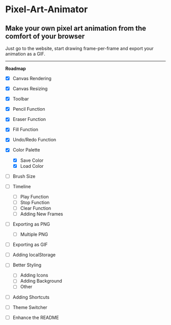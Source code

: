 # Pixel-Art-Animator
## Make your own pixel art animation from the comfort of your browser

Just go to the website, start drawing frame-per-frame and export your animation as a GIF.

---
**Roadmap**
- [x] Canvas Rendering
- [x] Canvas Resizing
- [x] Toolbar
- [x] Pencil Function
- [x] Eraser Function
- [x] Fill Function
- [x] Undo/Redo Function
- [x] Color Palette
    - [x] Save Color
    - [x] Load Color
- [ ] Brush Size
- [ ] Timeline
    - [ ] Play Function
    - [ ] Stop Function
    - [ ] Clear Function
    - [ ] Adding New Frames
- [ ] Exporting as PNG
    - [ ] Multiple PNG
- [ ] Exporting as GIF
- [ ] Adding localStorage
- [ ] Better Styling
    - [ ] Adding Icons
    - [ ] Adding Background
    - [ ] Other
- [ ] Adding Shortcuts
- [ ] Theme Switcher
- [ ] Enhance the README



